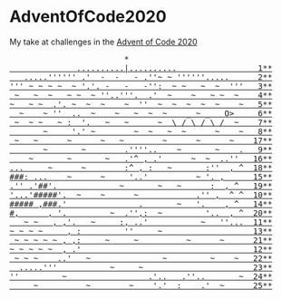 # AdventOfCode2020

My take at challenges in the [Advent of Code 2020](https://adventofcode.com/2020)

<pre>
                        *                              
<a href="Day01 - Report Repair"          >              ..........|..........                 1**</a>
<a href="Day02 - Password Philosophy"    >   .....'''''' .'  -  -   - .''~ ~ ''''''.....      2**</a>
<a href="Day03 - Toboggan Trajectory"    >''' ~ ~ ~ ~  ~ '.'. -   -   -'':  ~ ~   ~  ~  '''   3**</a>
<a href="Day04 - Passport Processing"    > ~   ~  ~   ~ ~  ~ ''..'''.  .'  ~    ~   ~ ~  ~    4**</a>
<a href="Day05 - Binary Boarding"        >~   ~ ~  .'. ~  ~  ~    ~  ''  ~  ~  ~  ~  ~    ~   5**</a>
<a href="Day06 - Custom Customs"         >  ~    ~ ''  ..  ~    ~   ~  ~  ~    _ ~ _   O&gt;     6**</a>
<a href="Day07 - Handy Haversacks"       > ~  ~ ~   ~ :  '.   ~   ~      ~  \ / \ / \ /  ~    7**</a>
<a href="Day08 - Handheld Halting"       >       ~     '.' ~        ~  ~   ~  ~      ~    ~   8**</a>
<a href="Day09 - Encoding Error"         > ~   ~      ~      ~   ~        ~      ~      ~    17**</a>
<a href="Day10 - Adapter Array"          >       ~       ~        .''''..    ~       ~    .   9**</a>
<a href="Day11 - Seating System"         >    ~       ~       ~   .'^ , .'      ~  ~  ..''   16**</a>
<a href="Day12 - Rain Risk"              >...     ~      ~        :^ , :   ~       :''  , ^  18**</a>
<a href="Day13 - Shuttle Search"         >###: ...    ~      ~     '..'          ~ '. ,      15**</a>
<a href="Day14 - Docking Data"           >.'' .'##'.             ~       ~   ~      :  , ^   19**</a>
<a href="Day15 - Rambunctious Recitation">'...'#####'.  ~    ~      ~            .'' ,  ^ ^  10**</a>
<a href="Day16 - Ticket Translation"     >##### ,###.'               .       ~   '.    , ^   14**</a>
<a href="Day17 - Conway Cubes"           >#,      , '.         ~  .'',:  ~         '..  , ^  20**</a>
<a href="Day18 - Operation Order"        >   ~ ~   , ,'.   ~     :, ..'           ~   ''...  11**</a>
<a href="Day19 - Monster Messages"       >~ ~ ~ ~     , :         ''     ~                   13**</a>
<a href="Day20 - Jurassic Jigsaw"        > ~ ~ ~ ~ ~ , ,:     ~     ~          ~      ~      21**</a>
<a href="Day21 - Allergen Assessment"    >~ ~ ~ ~ ~  , .'                                    12**</a>
<a href="Day22 - Crab Combat"            > ~ ~ ~    ..'   ~               ~         ~    ~   22**</a>
<a href="Day23 - Crab Cups"              >  .....'''           ~     ~                       23**</a>
<a href="Day24 - Lobby Layout"           >''         ~                 .'..   .''..       ~  24**</a>
<a href="Day25 - Combo Breaker"          >     ~          ~        ~    '.'  :    .'  ~      25**</a>
</pre>
